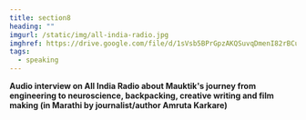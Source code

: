 ```yaml
---
title: section8
heading: ""
imgurl: /static/img/all-india-radio.jpg
imghref: https://drive.google.com/file/d/1sVsb5BPrGpzAKQSuvqDmenI82rBCur9J/view?usp=sharing
tags:
  - speaking
---
```

**Audio interview on All India Radio about Mauktik's journey from engineering to neuroscience, backpacking, creative writing and film making (in Marathi by journalist/author Amruta Karkare)**